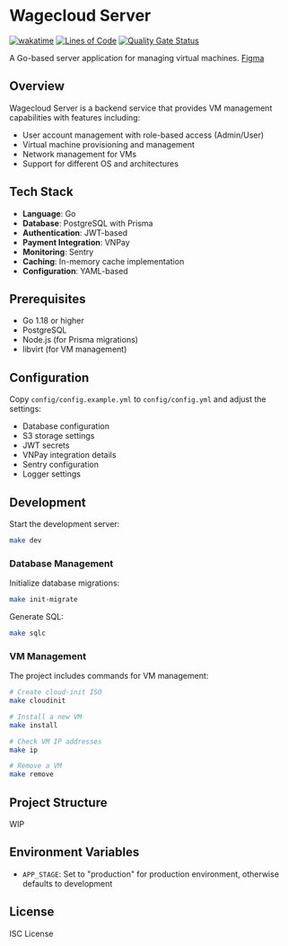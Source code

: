 # Wagecloud Server

[![wakatime](https://wakatime.com/badge/github/wagecloud/wagecloud-server.svg)](https://wakatime.com/badge/github/wagecloud/wagecloud-server)
[![Lines of Code](http://khoakomlem-internal.ddns.net:9000/api/project_badges/measure?project=wagecloud_wagecloud-server_f5966681-fd0e-4ccc-8136-47fc5dc4d892&metric=ncloc&token=sqb_6883ff21a3b534a5b3a481cc52544a04cca6c6b0)](http://khoakomlem-internal.ddns.net:9000/dashboard?id=wagecloud_wagecloud-server_f5966681-fd0e-4ccc-8136-47fc5dc4d892)
[![Quality Gate Status](http://khoakomlem-internal.ddns.net:9000/api/project_badges/measure?project=wagecloud_wagecloud-server_f5966681-fd0e-4ccc-8136-47fc5dc4d892&metric=alert_status&token=sqb_6883ff21a3b534a5b3a481cc52544a04cca6c6b0)](http://khoakomlem-internal.ddns.net:9000/dashboard?id=wagecloud_wagecloud-server_f5966681-fd0e-4ccc-8136-47fc5dc4d892)

A Go-based server application for managing virtual machines.
[Figma](https://www.figma.com/design/qvTI6W2NxgFB9JEMOTv724/WEB-WAGE?node-id=0-1&p=f)

## Overview

Wagecloud Server is a backend service that provides VM management capabilities with features including:

- User account management with role-based access (Admin/User)
- Virtual machine provisioning and management
- Network management for VMs
- Support for different OS and architectures

## Tech Stack

- **Language**: Go
- **Database**: PostgreSQL with Prisma
- **Authentication**: JWT-based
- **Payment Integration**: VNPay
- **Monitoring**: Sentry
- **Caching**: In-memory cache implementation
- **Configuration**: YAML-based

## Prerequisites

- Go 1.18 or higher
- PostgreSQL
- Node.js (for Prisma migrations)
- libvirt (for VM management)

## Configuration

Copy `config/config.example.yml` to `config/config.yml` and adjust the settings:

- Database configuration
- S3 storage settings
- JWT secrets
- VNPay integration details
- Sentry configuration
- Logger settings

## Development

Start the development server:

```bash
make dev
```

### Database Management

Initialize database migrations:

```bash
make init-migrate
```

Generate SQL:

```bash
make sqlc
```

### VM Management

The project includes commands for VM management:

```bash
# Create cloud-init ISO
make cloudinit

# Install a new VM
make install

# Check VM IP addresses
make ip

# Remove a VM
make remove
```

## Project Structure

WIP

## Environment Variables

- `APP_STAGE`: Set to "production" for production environment, otherwise defaults to development

## License

ISC License

